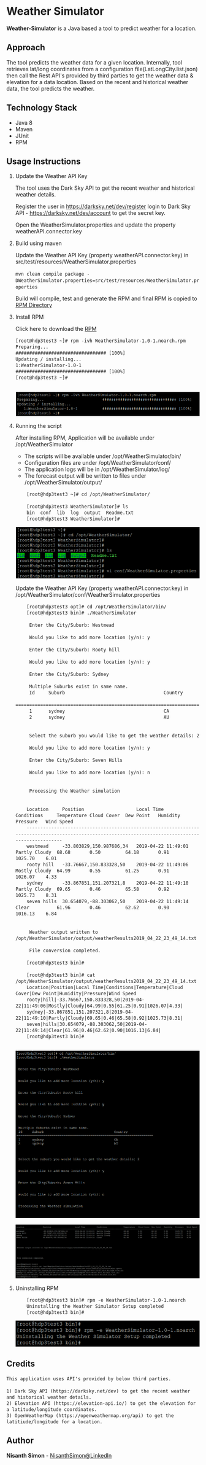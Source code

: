 # Weather Simulator

**Weather-Simulator** is a Java based a tool to predict weather for a location.

## Approach
The tool predicts the weather data for a given location. Internally, tool retrieves lat/long coordinates from a configuration file(LatLongCity.list.json) then call the Rest API's provided by third parties to get the weather data & elevation for a data location. Based on the recent and historical weather data, the tool predicts the weather.

## Technology Stack
* Java 8
* Maven
* JUnit
* RPM
 
## Usage Instructions
1. Update the Weather API Key 

   The tool uses the Dark Sky API to get the recent weather and historical weather details. 
 
   Register the user in https://darksky.net/dev/register login to Dark Sky API - https://darksky.net/dev/account to get the secret key. 
 
   Open the WeatherSimulator.properties and update the property weatherAPI.connector.key
  
   
2. Build using maven

   Update the Weather API Key (property weatherAPI.connector.key) in src/test/resources/WeatherSimulator.properties
 
    ```mvn clean compile package -DWeatherSimulator.properties=src/test/resources/WeatherSimulator.properties```

	Build will compile, test and generate the RPM and final RPM is copied to [RPM Directory](RPM/)
	
3. Install RPM

   Click here to download the [RPM](https://github.com/AnalyticsApps/WeatherSimulator/raw/master/RPM/WeatherSimulator-1.0-1.noarch.rpm)
 
    ```
    [root@hdp3test3 ~]# rpm -ivh WeatherSimulator-1.0-1.noarch.rpm
	Preparing...                       ################################# [100%]
	Updating / installing...
	1:WeatherSimulator-1.0-1           ################################# [100%]
	[root@hdp3test3 ~]#
     
    ```
    ![](image/1_Install.png)

4. Running the script
 
    After installing RPM, Application will be available under /opt/WeatherSimulator
    * The scripts will be available under /opt/WeatherSimulator/bin/
    * Configuration files are under /opt/WeatherSimulator/conf/
    * The application logs will be in /opt/WeatherSimulator/log/
    * The forecast output will be written to files under /opt/WeatherSimulator/output/

	
    ```
        [root@hdp3test3 ~]# cd /opt/WeatherSimulator/

        [root@hdp3test3 WeatherSimulator]# ls
        bin  conf  lib  log  output  Readme.txt
        [root@hdp3test3 WeatherSimulator]#
    ```
    ![](image/2_FolderStructure.png)

    Update the Weather API Key (property weatherAPI.connector.key) in /opt/WeatherSimulator/conf/WeatherSimulator.properties

    ```
        [root@hdp3test3 opt]# cd /opt/WeatherSimulator/bin/
        [root@hdp3test3 bin]# ./WeatherSimulator
        
         Enter the City/Suburb: Westmead
        
         Would you like to add more location (y/n): y
        
         Enter the City/Suburb: Rooty hill
        
         Would you like to add more location (y/n): y
        
         Enter the City/Suburb: Sydney
        
         Multiple Suburbs exist in same name.
         Id     Suburb                                    Country
        ======================================================================
         1      sydney                                    CA
         2      sydney                                    AU
        
        
         Select the suburb you would like to get the weather details: 2
        
         Would you like to add more location (y/n): y
        
         Enter the City/Suburb: Seven Hills
        
         Would you like to add more location (y/n): n
        
        
         Processing the Weather simulation
        
        
        Location     Position                   Local Time           Conditions     Temperature Cloud Cover  Dew Point   Humidity   Pressure   Wind Speed
        ---------------------------------------------------------------------------------------------------------------------------------------------------
        westmead     -33.803829,150.987686,34   2019-04-22 11:49:01  Partly Cloudy  68.68       0.50         64.18       0.91       1025.70    6.01
        rooty hill   -33.76667,150.833328,50    2019-04-22 11:49:06  Mostly Cloudy  64.99       0.55         61.25       0.91       1026.07    4.33
        sydney       -33.867851,151.207321,8    2019-04-22 11:49:10  Partly Cloudy  69.65       0.46         65.58       0.92       1025.73    8.31
        seven hills  30.654079,-88.303062,50    2019-04-22 11:49:14  Clear          61.96       0.46         62.62       0.90       1016.13    6.84
        
        
         Weather output written to /opt/WeatherSimulator/output/weatherResults2019_04_22_23_49_14.txt
        
         File conversion completed.
        
        [root@hdp3test3 bin]#
        
        [root@hdp3test3 bin]# cat /opt/WeatherSimulator/output/weatherResults2019_04_22_23_49_14.txt
        Location|Position|Local Time|Conditions|Temperature|Cloud Cover|Dew Point|Humidity|Pressure|Wind Speed
        rooty|hill|-33.76667,150.833328,50|2019-04-22|11:49:06|Mostly|Cloudy|64.99|0.55|61.25|0.91|1026.07|4.33|
        sydney|-33.867851,151.207321,8|2019-04-22|11:49:10|Partly|Cloudy|69.65|0.46|65.58|0.92|1025.73|8.31|
        seven|hills|30.654079,-88.303062,50|2019-04-22|11:49:14|Clear|61.96|0.46|62.62|0.90|1016.13|6.84|
        [root@hdp3test3 bin]#
            
    ```
    ![](image/3_Execution.png)

    ![](image/3_Execution1.png)

5. Uninstalling RPM

    ```
        [root@hdp3test3 bin]# rpm -e WeatherSimulator-1.0-1.noarch
        Uninstalling the Weather Simulator Setup completed
        [root@hdp3test3 bin]#
    ```
    ![](image/4_Uninstall.png)

## Credits

    This application uses API's provided by below third parties. 
    
    1) Dark Sky API (https://darksky.net/dev) to get the recent weather and historical weather details.
    2) Elevation API (https://elevation-api.io/) to get the elevation for a latitude/longitude coordinates.
    3) OpenWeatherMap (https://openweathermap.org/api) to get the latitiude/longitude for a location.
	
## Author

**Nisanth Simon** - [NisanthSimon@LinkedIn]

[NisanthSimon@LinkedIn]: https://au.linkedin.com/in/nisanth-simon-03b2149
 
